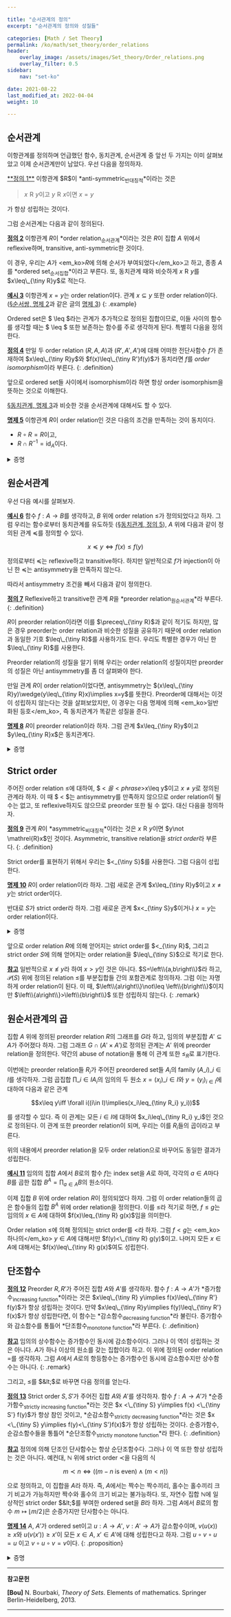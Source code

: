 ```yaml
---

title: "순서관계의 정의"
excerpt: "순서관계의 정의와 성질들"

categories: [Math / Set Theory]
permalink: /ko/math/set_theory/order_relations
header:
    overlay_image: /assets/images/Set_theory/Order_relations.png
    overlay_filter: 0.5
sidebar: 
    nav: "set-ko"

date: 2021-08-22
last_modified_at: 2022-04-04
weight: 10

---
```


## 순서관계

이항관계를 정의하며 언급했던 함수, 동치관계, 순서관계 중 앞선 두 가지는 이미 살펴보았고 이제 순서관계만이 남았다. 우선 다음을 정의하자. 

<div class="definition" markdown="1">
<ins id="df1">**정의 1**</ins> 이항관계 $R$이 *anti-symmetric<sub>반대칭적</sub>*이라는 것은 

> $x\mathrel{R}y$이고 $y\mathrel{R}x$이면 $x=y$

가 항상 성립하는 것이다.
</div>

그럼 순서관계는 다음과 같이 정의된다. 

<div class="definition" markdown="1">

<ins id="df2">**정의 2**</ins>  이항관계 $R$이 *order relation<sub>순서관계</sub>*이라는 것은 $R$이 집합 $A$ 위에서 reflexive하며, transitive, anti-symmetric한 것이다.

</div>

이 경우, 우리는 $A$가 <em_ko>$R$에 의해 순서가 부여되었다</em_ko>고 하고, 종종 $A$를 *ordered set<sub>순서집합</sub>*이라고 부른다. 또, 동치관계 때와 비슷하게 $x\mathrel{R}y$를 $x\leq\_{\tiny R}y$로 적는다. 

<ins id="ex3">**예시 3**</ins> 이항관계 <phrase>$x=y$</phrase>는 order relation이다. 관계 <phrase>$x\subseteq y$</phrase> 또한 order relation이다. ([§순서쌍, 명제 2](/ko/math/set_theory/ordered_pair#pp2)과 같은 글의 [명제 3](/ko/math/set_theory/ordered_pair#pp3))
{: .example}

Ordered set은 $ \leq $라는 관계가 추가적으로 정의된 집합이므로, 이들 사이의 함수를 생각할 때는 $ \leq $ 또한 보존하는 함수를 주로 생각하게 된다. 특별히 다음을 정의한다.

<ins id="df4">**정의 4**</ins> 만일 두 order relation $(R, A, A)$과 $(R', A',A')$에 대해 어떠한 전단사함수 $f$가 존재하여 $x\leq\_{\tiny R}y$와 $f(x)\leq\_{\tiny R'}f(y)$가 동치라면 $f$를 *order isomorphism*이라 부른다. 
{: .definition}

앞으로 ordered set들 사이에서 isomorphism이라 하면 항상 order isomorphism을 뜻하는 것으로 이해한다. 

[§동치관계, 명제 3](/ko/math/set_theory/equivalence_relations#pp3)과 비슷한 것을 순서관계에 대해서도 할 수 있다.

<div class="proposition" markdown="1">

<ins id="df5">**명제 5**</ins> 이항관계 $R$이 order relation인 것은 다음의 조건을 만족하는 것이 동치이다.

- $R\circ R=R$이고,
- $R\cap R^{-1}=\operatorname{id}_A$이다.

</div>
<details class="proof" markdown="1">
<summary>증명</summary>

$R$의 그래프를 $G$라 하자.

우선 $R$이 order relation이라 가정하면 transitivity에 의하여 $G\circ G\subseteq G$이고, 반대로 만일 $(x,y)\in G$라면 $(x,x)\in G$이고 $(x,y)\in G$이므로 $(x,y)\in G\circ G$가 되어 첫 번째 조건이 만족된다. 두 번째 조건은 antisymmetry. 

역으로 이들 조건이 만족되면 $R$이 order relation이 되는 것 또한 쉽게 보일 수 있다.

</details>

## 원순서관계

우선 다음 예시를 살펴보자.

<div class="example" markdown="1">

<ins id="ex6">**예시 6**</ins> 함수 $f:A\rightarrow B$를 생각하고, $B$ 위에 order relation $\leq$가 정의되었다고 하자. 그럼 우리는 함수로부터 동치관계를 유도하듯 ([§동치관계, 정의 5](/ko/math/set_theory/equivalence_relations#df5)), $A$ 위에 다음과 같이 정의된 관계 $\preceq$를 정의할 수 있다.

$$x\preceq y\iff f(x)\leq f(y)$$

정의로부터 $\preceq$는 reflexive하고 transitive하다. 하지만 일반적으로 $f$가 injection이 아닌 한 $\preceq$는 antisymmetry을 만족하지 않는다.
</div>

따라서 antisymmetry 조건을 빼서 다음과 같이 정의한다.

<ins id="df7">**정의 7**</ins> Reflexive하고 transitive한 관계 $R$을 *preorder relation<sub>원순서관계</sub>*라 부른다.
{: .definition}

$R$이 preorder relation이라면 이를 $\preceq\_{\tiny R}$과 같이 적기도 하지만, 많은 경우 preorder는 order relation과 비슷한 성질을 공유하기 때문에 order relation과 동일한 기호 $\leq\_{\tiny R}$를 사용하기도 한다. 우리도 특별한 경우가 아닌 한 $\leq\_{\tiny R}$를 사용한다.

Preorder relation의 성질을 알기 위해 우리는 order relation의 성질이지만 preorder의 성질은 아닌 antisymmetry를 좀 더 살펴봐야 한다.

만일 관계 $R$이 order relation이었다면, antisymmetry는 $(x\leq\_{\tiny R}y)\wedge(y\leq\_{\tiny R}x)\implies x=y$를 뜻한다. Preorder에 대해서는 이것이 성립하지 않는다는 것을 살펴보았지만, 이 경우는 다음 명제에 의해 <em_ko>일반화된 등호</em_ko>, 즉 동치관계가 똑같은 성질을 준다. 

<div class="proposition" markdown="1">

<ins id="pp8">**명제 8**</ins>  $R$이 preorder relation이라 하자. 그럼 관계 <phrase>$x\leq_{\tiny R}y$이고 $y\leq_{\tiny R}x$</phrase>은 동치관계다.

</div>
<details class="proof" markdown="1">
<summary>증명</summary>
위의 관계를 $S$라 하자. 우리는 $S$가 reflexive, symmetric, transitive함을 보여야 한다. 우선 이 관계가 reflexive함은 자명하다. $R$이 preorder이므로, 임의의 $x$에 대해 $x\mathrel{R}x$가 항상 성립하기 때문이다. 한편, 임의의 $x$, $y$에 대하여 $x\mathrel{S}y$라 하자. 그럼 

$$x\mathrel{S}y\iff(x\leq_{\tiny R}y)\wedge(y\leq_{\tiny R}x)\iff(y\leq_{\tiny R}x)\wedge(x\leq_{\tiny R}y)\iff y\mathrel{S}x$$

이므로 $S$는 symmetric하다. 마지막으로 만일 $x\mathrel{S}y$, $y\mathrel{S}z$라면

$$\begin{aligned}  (x\mathrel{S}y)\wedge(y\mathrel{S}z)&\iff((x\leq_{\tiny R}y)\wedge(y\leq_{\tiny R}x))\wedge((y\leq_{\tiny R}z)\wedge(z\leq_{\tiny R}y))\\
  &\iff(x\leq_{\tiny R}y)\wedge(y\leq_{\tiny R}x)\wedge(y\leq_{\tiny R}z)\wedge(z\leq_{\tiny R}y)\\
  &\iff(x\leq_{\tiny R}y)\wedge(y\leq_{\tiny R}z)\wedge(z\leq_{\tiny R}y)\wedge(y\leq_{\tiny R}x)\\
  &\iff((x\leq_{\tiny R}y)\wedge(y\leq_{\tiny R}z))\wedge((z\leq_{\tiny R}y)\wedge(y\leq_{\tiny R}x))\\
  &\iff(x\leq_{\tiny R}z)\wedge(z\leq_{\tiny R}x)\\
  &\iff x\mathrel{S}z
\end{aligned}$$

이므로 $S$는 transitive하고, 따라서 $S$는 동치관계가 된다.
</details>

## Strict order

주어진 order relation $\leq$에 대하여, $ < $을 <phrase>$x\leq y$이고 $x\neq y$</phrase>로 정의된 관계라 하자. 이 때 $ < $는 antisymmetry를 만족하지 않으므로 order relation이 될 수는 없고, 또 reflexive하지도 않으므로 preorder 또한 될 수 없다. 대신 다음을 정의하자.

<ins id="df9">**정의 9**</ins> 관계 $R$이 *asymmetric<sub>비대칭적</sub>*이라는 것은 $x\mathrel{R}y$이면 $y\not \mathrel{R}x$인 것이다. Asymmetric, transitive relation을 *strict order*라 부른다.
{: .definition}

Strict order를 표현하기 위해서 우리는 $<_{\tiny S}$를 사용한다. 그럼 다음이 성립한다.

<div class="proposition" markdown="1">

<ins id="pp10">**명제 10**</ins>  $R$이 order relation이라 하자. 그럼 새로운 관계 <phrase>$x\leq_{\tiny R}y$이고 $x\neq y$</phrase>는 strict order이다.  

반대로 $S$가 strict order라 하자. 그럼 새로운 관계 <phrase>$x<_{\tiny S}y$이거나 $x=y$</phrase>는 order relation이다.
</div>

<details class="proof" markdown="1">
<summary>증명</summary>

우선 $R$이 order relation이라 하고, 새로운 relation $S$를 <phrase>$x\leq_{\tiny R}y$이고 $x\neq y$</phrase>으로 정의하자. Asymmetry를 보이기 위해 우리는 $x\mathrel{S}y$와 $y\mathrel{S}x$가 동시에 성립할 수 없음을 보여야 한다. $(x\mathrel{S}y)\wedge(y\mathrel{S}x)$를 풀어 쓰면 다음과 같다.
  
$$((x\leq_{\tiny R}y)\wedge(x\neq y))\wedge((y\leq_{\tiny R}x)\wedge(y\neq x))$$

그런데 이는 다음과 같이 쓸 수 있다.

$$((x\leq_{\tiny R}y)\wedge(y\leq_{\tiny R}x))\wedge(x\neq y)$$

이는 $R$의 antisymmetry에 의하여 $(x=y)\wedge(x\neq y)$이고, 이는 항상 거짓이므로 $x\mathrel{S} y$이면 $y\not\mathrel{S}x$이다.

반대로 $S$가 strict order라 하고, 새로운 relation $R$을 <phrase>$x<_{\tiny S}y$이거나 $x=y$</phrase>로 정의하자. 우선 $x=x$이므로, 뒤쪽 조건에 걸려 $x\mathrel{R}x$이다. Antisymmetry를 보이기 위해, $x\mathrel{R}y$와 $y\mathrel{R}x$가 성립한다고 가정하자. 그럼 

$$\begin{aligned}  
(x\mathrel{R}y)\wedge(y\mathrel{R}x)&\iff((x<_{\tiny S}y)\vee(x=y))\wedge((y<_{\tiny S}x)\vee(y=x))\\
   &\iff ((x<_{\tiny S}y)\wedge(y<_{\tiny S}x))\vee(x=y)
\end{aligned}$$

이다. Asymmetry에 의하여 $(x<\_{\tiny S}y)\wedge(y<\_{\tiny S}x)$는 불가능하므로, $(x\mathrel{R}y)\wedge(y\mathrel{R}x)$가 성립한다면 반드시 $x=y$가 성립한다. 마지막으로 transitivity을 보이기 위해 $x\mathrel{R}y$이고 $y\mathrel{R}z$라 하자. 그럼

$$\begin{aligned}
  (x\mathrel{R}y)\wedge(y\mathrel{R}z)&\iff ((x<_{\tiny S}y)\vee(x=y))\wedge((y<_{\tiny S}z)\vee(y=z))\\
  &\iff ((x<_{\tiny S}y)\wedge((y<_{\tiny S}z)\vee(y=z)))\vee((x=y)\wedge((y<_{\tiny S}z)\vee(y=z)))\\
  &\iff ((x<_{\tiny S}y)\wedge(y<_{\tiny S}z))\vee((x<_{\tiny S}y)\wedge(y=z))\\
  &\phantom{asdfghjkl}\vee((x=y)\wedge (y<_{\tiny S}z))\vee((x=y)\wedge(y=z))\\
  &\implies (x<_{\tiny S}z)\vee(x<_{\tiny S}z)\vee(x<_{\tiny S}z)\vee(x=y=z)\\
  &\iff x\mathrel{R}z
\end{aligned}$$

이므로 $R$은 transitive하다. 따라서 $R$은 order relation이 된다.
</details>

앞으로 order relation $R$에 의해 얻어지는 strict order를 $<_{\tiny R}$, 그리고 strict order $S$에 의해 얻어지는 order relation을 $\leq\_{\tiny S}$으로 적기로 한다.

<ins id="rmk1">**참고**</ins> 일반적으로 $x\not\leq y$라 하여 $x>y$인 것은 아니다. $S=\left\\{a,b\right\\}$라 하고, $\mathcal{P}(S)$ 위에 정의된 relation $\leq$를 부분집합들 간의 포함관계로 정의하자. 그럼 이는 자명하게 order relation이 된다. 이 때, $\left\\{a\right\\}\not\leq \left\\{b\right\\}$이지만 $\left\\{a\right\\}>\left\\{b\right\\}$ 또한 성립하지 않는다.
{: .remark}

## 원순서관계의 곱

집합 $A$ 위에 정의된 preorder relation $R$의 그래프를 $G$라 하고, 임의의 부분집합 $A'\subseteq A$가 주어졌다 하자. 그럼 그래프 $G\cap (A'\times A')$로 정의된 관계는 $A'$ 위에 preorder relation을 정의한다. 약간의 abuse of notation을 통해 이 관계 또한 $\leq_R$로 표기한다. 

이번에는 preorder relation들 $R_i$가 주어진 preordered set들 $A_i$의 family $(A\_i)\_{i\in I}$를 생각하자. 그럼 곱집합 $\prod\_{i\in I} A_i$의 임의의 두 원소 $x=(x_i)\_{i\in I}$와 $y=(y_i)_{i\in I}$에 대하여 다음과 같은 관계

$$x\leq y\iff \forall i((i\in I)\implies(x_i\leq_{\tiny R_i} y_i))$$

를 생각할 수 있다. 즉 이 관계는 모든 $i\in I$에 대하여 $x_i\leq\_{\tiny R_i} y_i$인 것으로 정의된다. 이 관계 또한 preorder relation이 되며, 우리는 이를 $R_i$들의 곱이라고 부른다.

위의 내용에서 preorder relation을 모두 order relation으로 바꾸어도 동일한 결과가 성립한다.

<div class="example" markdown="1">

<ins id="ex11">**예시 11**</ins>  임의의 집합 $A$에서 $B$로의 함수 $f$는 index set을 $A$로 하여, 각각의 $a\in A$마다 $B$를 곱한 집합 $B^A=\prod_{a\in A}B$의 원소이다. 

이제 집합 $B$ 위에 order relation $R$이 정의되었다 하자. 그럼 이 order relation들의 곱은 함수들의 집합 $B^A$ 위에 order relation을 정의한다. 이를 $\leq$라 적기로 하면, $f\leq g$는 임의의 $x\in A$에 대하여 $f(x)\leq_{\tiny R} g(x)$임을 의미한다. 

Order relation $\leq$에 의해 정의되는 strict order를 $<$라 하자. 그럼 $f<g$는 <em_ko>하나의</em_ko> $y\in A$에 대해서만 $f(y)<\_{\tiny R} g(y)$이고. 나머지 모든 $x\in A$에 대해서는 $f(x)\leq\_{\tiny R} g(x)$여도 성립한다.
</div>

## 단조함수

<ins id="df12">**정의 12**</ins> Preorder $R,R'$가 주어진 집합 $A$와 $A'$를 생각하자. 함수 $f:A\rightarrow A'$가 *증가함수<sub>increasing function</sub>*이라는 것은 $x\leq\_{\tiny R} y\implies f(x)\leq\_{\tiny R'} f(y)$가 항상 성립하는 것이다. 만약 $x\leq\_{\tiny R}y\implies f(y)\leq\_{\tiny R'} f(x)$가 항상 성립한다면, 이 함수는 *감소함수<sub>decreasing function</sub>*라 불린다. 증가함수와 감소함수를 통틀어 *단조함수<sub>monotone function</sub>*라 부른다.
{: .definition}

<ins id="rmk2">**참고**</ins> 임의의 상수함수는 증가함수인 동시에 감소함수이다. 그러나 이 역이 성립하는 것은 아니다. $A$가 하나 이상의 원소를 갖는 집합이라 하고. 이 위에 정의된 order relation $=$를 생각하자. 그럼 $A$에서 $A$로의 항등함수는 증가함수인 동시에 감소함수지만 상수함수는 아니다.
{: .remark}

그리고, $\leq$를 $&lt;$로 바꾸면 다음 정의를 얻는다.

<ins id="df13">**정의 13**</ins> Strict order $S,S'$가 주어진 집합 $A$와 $A'$를 생각하자. 함수 $f:A\rightarrow A'$가 *순증가함수<sub>strictly increasing function</sub>*라는 것은 $x <\_{\tiny S} y\implies f(x) <\_{\tiny S'} f(y)$가 항상 참인 것이고, *순감소함수<sub>strictly decreasing function</sub>*라는 것은 $x <\_{\tiny S} y\implies f(y)<\_{\tiny S'}f(x)$가 항상 성립하는 것이다. 순증가함수, 순감소함수들을 통틀어 *순단조함수<sub>strictly monotone function</sub>*라 한다.
{: .definition}

<div class="remark" markdown="1">

<ins id="rmk3">**참고**</ins> 정의에 의해 단조인 단사함수는 항상 순단조함수다. 그러나 이 역 또한 항상 성립하는 것은 아니다. 예컨대, $\mathbb{N}$ 위에 strict order $\prec$을 다음의 식

$$m\prec n\iff ((m-n\text{ is even}) \wedge (m<n))$$

으로 정의하고, 이 집합을 $A$라 하자. 즉, $A$에서는 짝수는 짝수끼리, 홀수는 홀수끼리 크기 비교가 가능하지만 짝수와 홀수의 크기 비교는 불가능하다. 또, 자연수 집합 $\mathbb{N}$에 일상적인 strict order $&lt;$를 부여한 ordered set을 $B$라 하자. 그럼 $A$에서 $B$로의 함수 $m\mapsto \lfloor m/2\rfloor$은 순증가지만 단사함수는 아니다.
</div>

<ins id="pp14">**명제 14**</ins> $A$, $A'$가 ordered set이고 $u:A\rightarrow A'$, $v:A'\rightarrow A$가 감소함수이며, $v(u(x))\geq x$와 $u(v(x'))\geq x'$이 모든 $x\in A$, $x'\in A'$에 대해 성립한다고 하자. 그럼 $u\circ v\circ u=u$ 이고 $v\circ u\circ v=v$이다.
{: .proposition}

<details class="proof" markdown="1">
<summary>증명</summary>

주어진 가정과 $u$가 감소함수라는 것에서 자명하다. 즉, $u$는 감소함수이므로, $v(u(x))\geq x$에서 $u(v(u(x)))\leq u(x)$가 모든 $x$에 대해 성립하지만, 가정의 두 번째 부분에서 $u(v(u(x)))\geq u(x)$이 성립한다.

</details>


---
**참고문헌**

**[Bou]** N. Bourbaki, <i>Theory of Sets</i>. Elements of mathematics. Springer Berlin-Heidelberg, 2013.

---


